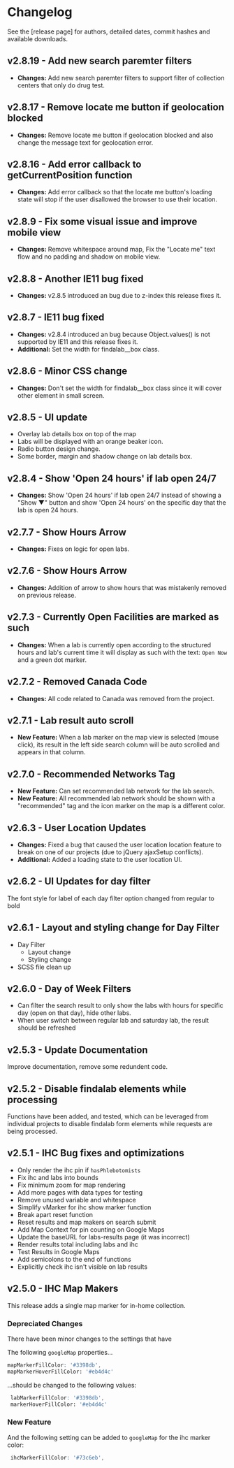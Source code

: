 # Changelog

See the [release page] for authors, detailed dates, commit hashes and available downloads.

## v2.8.19 - Add new search paremter filters

- **Changes:** Add new search paremter filters to support filter of collection centers that only do drug test.

## v2.8.17 - Remove locate me button if geolocation blocked

- **Changes:** Remove locate me button if geolocation blocked and also change the message text for geolocation error.

## v2.8.16 - Add error callback to getCurrentPosition function

- **Changes:** Add error callback so that the locate me button's loading state will stop if the user disallowed the
browser to use their location.

## v2.8.9 - Fix some visual issue and improve mobile view

- **Changes:** Remove whitespace around map, Fix the "Locate me" text flow and no padding and shadow on mobile view.

## v2.8.8 - Another IE11 bug fixed

- **Changes:** v2.8.5 introduced an bug due to z-index this release fixes it.

## v2.8.7 - IE11 bug fixed

- **Changes:** v2.8.4 introduced an bug because Object.values() is not supported by IE11 and this release fixes it.
- **Additional:** Set the width for findalab__box class.

## v2.8.6 - Minor CSS change

- **Changes:** Don't set the width for findalab__box class since it will cover other element in small screen.

## v2.8.5 - UI update

- Overlay lab details box on top of the map
- Labs will be displayed with an orange beaker icon.
- Radio button design change.
- Some border, margin and shadow change on lab details box.

## v2.8.4 - Show 'Open 24 hours' if lab open 24/7

- **Changes:** Show 'Open 24 hours' if lab open 24/7 instead of showing a "Show ▼" button and show 'Open 24 hours' on the specific day that the lab is open 24 hours.

## v2.7.7 - Show Hours Arrow

- **Changes:** Fixes on logic for open labs.

## v2.7.6 - Show Hours Arrow

- **Changes:** Addition of arrow to show hours that was mistakenly removed on previous release.

## v2.7.3 - Currently Open Facilities are marked as such

- **Changes:** When a lab is currently open according to the structured hours and lab's current time it will display as such with the text: `Open Now` and a green dot marker.

## v2.7.2 - Removed Canada Code

- **Changes:** All code related to Canada was removed from the project.

## v2.7.1 - Lab result auto scroll

- **New Feature:** When a lab marker on the map view is selected (mouse click), its result in the left side search column will be auto scrolled and appears in that column.

## v2.7.0 - Recommended Networks Tag

- **New Feature:** Can set recommended lab network for the lab search.
- **New Feature:** All recommended lab network should be shown with a "recommended" tag and the icon marker on the map is a different color.

## v2.6.3 - User Location Updates

- **Changes:** Fixed a bug that caused the user location location feature to break on one of our projects (due to jQuery ajaxSetup conflicts).
- **Additional:** Added a loading state to the user location UI.

## v2.6.2 - UI Updates for day filter

The font style for label of each day filter option changed from regular to bold

## v2.6.1 - Layout and styling change for Day Filter

* Day Filter
  * Layout change
  * Styling change
* SCSS file clean up

## v2.6.0 - Day of Week Filters

- Can filter the search result to only show the labs with hours for specific day (open on that day), hide other labs.
- When user switch between regular lab and saturday lab, the result should be refreshed

## v2.5.3 - Update Documentation

Improve documentation, remove some redundent code.

## v2.5.2 - Disable findalab elements while processing

Functions have been added, and tested, which can be leveraged from individual projects to disable findalab form elements while requests are being processed.

## v2.5.1 - IHC Bug fixes and optimizations

- Only render the ihc pin if `hasPhlebotomists`
- Fix ihc and labs into bounds
- Fix minimum zoom for map rendering
- Add more pages with data types for testing
- Remove unused variable and whitespace
- Simplify vMarker for ihc show marker function
- Break apart reset function
- Reset results and map makers on search submit
- Add Map Context for pin counting on Google Maps
- Update the baseURL for labs-results page (it was incorrect)
- Render results total including labs and ihc
- Test Results in Google Maps
- Add semicolons to the end of functions
- Explicitly check ihc isn't visible on lab results

## v2.5.0  - IHC Map Makers

This release adds a single map marker for in-home collection.

### Depreciated Changes

There have been minor changes to the settings that have

The following `googleMap` properties...

```scss
mapMarkerFillColor: '#3398db',
mapMarkerHoverFillColor: '#eb4d4c'
```

...should be changed to the following values:

```scss
 labMarkerFillColor: '#3398db',
 markerHoverFillColor: '#eb4d4c'
```

### New Feature

 And the following setting can be added to `googleMap` for the ihc marker color:

```scss
 ihcMarkerFillColor: '#73c6eb',
```
